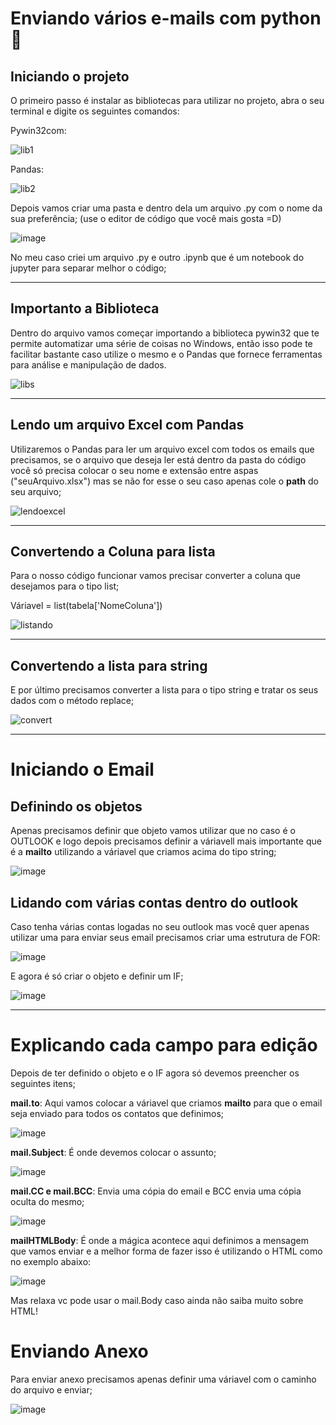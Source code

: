 # Enviando vários e-mails com python 📧


<h2>Iniciando o projeto</h2>

O primeiro passo é instalar as bibliotecas para utilizar no projeto, abra o seu terminal e digite os seguintes comandos:

Pywin32com:

![lib1](https://user-images.githubusercontent.com/77951123/190929592-4f6b40b8-2d4b-4849-ba91-63f68c09f312.gif)


Pandas:

![lib2](https://user-images.githubusercontent.com/77951123/190929595-32f9028c-7045-4c3c-a4c7-b5010f2f063d.gif)



Depois vamos criar uma pasta e dentro dela um arquivo .py com o nome da sua preferência; (use o editor de código que você mais gosta =D)

![image](https://user-images.githubusercontent.com/77951123/190929669-571a0d6c-6a9b-402f-b806-1e09885bea37.png)

No meu caso criei um arquivo .py e outro .ipynb que é um notebook do jupyter para separar melhor o código; 

  <hr>
  
<h2>Importanto a Biblioteca</h2>

Dentro do arquivo vamos começar importando a biblioteca pywin32 que te permite automatizar uma série de coisas no Windows, então isso pode te facilitar bastante caso utilize o mesmo e o 
Pandas que fornece ferramentas para análise e manipulação de dados.

![libs](https://user-images.githubusercontent.com/77951123/190929751-c258698f-ce1b-4b70-ab5c-ecb40798f3fd.gif)

<hr>

<h2>Lendo um arquivo Excel com Pandas</h2>

Utilizaremos o Pandas para ler um arquivo excel com todos os emails que precisamos, se o arquivo que deseja ler está dentro da pasta do código você só precisa colocar o seu nome e extensão entre aspas ("seuArquivo.xlsx") mas se não for esse o seu caso apenas cole o <b>path</b> do seu arquivo;


![lendoexcel](https://user-images.githubusercontent.com/77951123/190929886-628862e6-8e51-4796-bb3e-897706a88235.gif)

<hr>


## Convertendo a Coluna para lista
Para o nosso código funcionar vamos precisar converter a coluna que desejamos para o tipo list;

Váriavel = list(tabela['NomeColuna'])



![listando](https://user-images.githubusercontent.com/77951123/190930140-56cef370-bbf0-4908-9479-c63c61556634.gif)

<hr>

## Convertendo a lista para string

E por último precisamos converter a lista para o tipo string e tratar os seus dados com o método replace;


![convert](https://user-images.githubusercontent.com/77951123/190930311-2682d3d4-99b8-4252-8a85-2885da6e16de.gif)

<hr>

# Iniciando o Email

## Definindo os objetos

Apenas precisamos definir que objeto vamos utilizar que no caso é o OUTLOOK e logo depois precisamos definir a váriavell mais importante que é a <b>mailto</b> utilizando a váriavel que criamos acima do tipo string;

![image](https://user-images.githubusercontent.com/77951123/190930397-5bb8f03b-aa09-45ef-a21a-00f95c6cfd54.png)

## Lidando com várias contas dentro do outlook

Caso tenha várias contas logadas no seu outlook mas você quer apenas utilizar uma para enviar seus email precisamos criar uma estrutura de FOR:

![image](https://user-images.githubusercontent.com/77951123/183557633-20f9f0f5-1c53-4b07-bdbb-dbcfc883e579.png)

E agora é só criar o objeto e definir um IF;

![image](https://user-images.githubusercontent.com/77951123/190930587-3bd868cc-6561-439f-a64d-9c677ab069e3.png)

<hr>

# Explicando cada campo para edição

 Depois de ter definido o objeto e o IF agora só devemos preencher os seguintes itens;
 
<b>mail.to</b>: Aqui vamos colocar a váriavel que criamos <b>mailto</b> para que o email seja enviado para todos os contatos que definimos;

![image](https://user-images.githubusercontent.com/77951123/190930643-6f068716-6d7f-407e-bfca-ca0afa8e7542.png)


<b>mail.Subject</b>: É onde devemos colocar o assunto;

![image](https://user-images.githubusercontent.com/77951123/190930694-7ead6f18-e149-435e-9ec8-a876f5615f50.png)

<b>mail.CC e mail.BCC</b>: Envia uma cópia do email e BCC envia uma cópia oculta do mesmo;

![image](https://user-images.githubusercontent.com/77951123/183558669-5a4b2311-4ea4-4631-9b58-ec8338dcf6f1.png)

<b>mailHTMLBody</b>: É onde a mágica acontece aqui definimos a mensagem que vamos enviar e a melhor forma de fazer isso é utilizando o HTML como no exemplo abaixo:

![image](https://user-images.githubusercontent.com/77951123/183558888-9095567a-4587-44ef-887a-b78b69eed5aa.png)

Mas relaxa vc pode usar o mail.Body caso ainda não saiba muito sobre HTML!

# Enviando Anexo

Para enviar anexo precisamos apenas definir uma váriavel com o caminho do arquivo e enviar;

![image](https://user-images.githubusercontent.com/77951123/190931140-837579c9-f0e5-4fbe-9604-6159ff034a38.png)



















